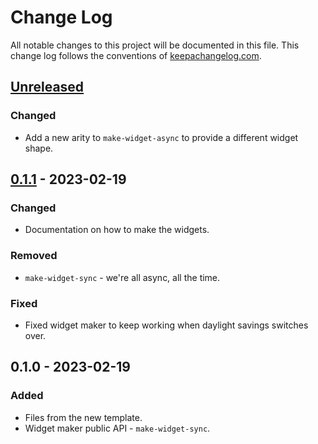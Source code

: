 # Change Log
All notable changes to this project will be documented in this file. This change log follows the conventions of [keepachangelog.com](http://keepachangelog.com/).

## [Unreleased]
### Changed
- Add a new arity to `make-widget-async` to provide a different widget shape.

## [0.1.1] - 2023-02-19
### Changed
- Documentation on how to make the widgets.

### Removed
- `make-widget-sync` - we're all async, all the time.

### Fixed
- Fixed widget maker to keep working when daylight savings switches over.

## 0.1.0 - 2023-02-19
### Added
- Files from the new template.
- Widget maker public API - `make-widget-sync`.

[Unreleased]: https://sourcehost.site/your-name/html-templating/compare/0.1.1...HEAD
[0.1.1]: https://sourcehost.site/your-name/html-templating/compare/0.1.0...0.1.1
